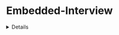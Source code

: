 # Embedded-Interview



<details>

## <summary>COMPILER</summary>



Quá trình biên dịch là quá trình chuyển đổi từ ngôn ngữ bậc cao sang ngôn ngữ mà máy tính có thể hiểu được và quá trình này chia làm 4 giai đoạn:

1. Giai đoạn tiền xử lý (pre-processor): file (.c .h .hpp .cpp) khi đi qua giai đoạn này sẽ biến thành file (.i) (preprocessed source). Tại đây sẽ các source của thư viện include trong main.c sẽ được đem vào, xóa bỏ comment, thay thế các đoạn chương trình, các biến mà marco định nghĩa.
- `Cú pháp: gcc -E main.c -o main.i`
2. Giai đoạn Compiler: file (.i) khi qua giai đoạn này sẽ thành (.s) (Assembly code). Giai đoạn này sẽ dich ngôn ngữ bậc cao sang ngôn ngữ Assembly (Mỗi vi điều khiển sẽ có cách code Assembly khác nhau, chỉ có 1 số tiêu chuẩn giống nhau, còn lại khác nhiều).
- `Cú pháp: gcc main.i -S -o main.s`
3. Giai đoạn Assembler: file (.s) sẽ thành (.o/ .obj) và libraries. Giai đoạn này sẽ tạo ra các file hệ thống ( âm thanh, đa phương tiện, icon).
- `Cú pháp: gcc -c main.s -o main.o`
4. Giai đoạn Linker: file (.o) thành (.exe) (executable). Thực tế file (.exe) là 1 file nén gồm file source, file âm thanh, file hình ảnh, file thư viện nếu ứng dụng đó có. Chủ yếu giai đoạn này sẽ sắp xếp các file trên vào trong 1 file.



<details>

## <summary>STRUCT_UNION</summary>



### 1. Struct
- Sizeof của Struct bằng tổng các member cộng lại (+ padding nếu có).
- Địa chỉ của Struct sẽ bằng địa chỉ của member đầu tiên và các member còn lại sẽ có địa chỉ riêng của chúng nên chúng có thể lưu giá trị độc lập với nhau.
- Khi nào dùng Struct: Struct cùng một thời điểm ta có thể chọn cùng lúc nhiều member.
- Tùy cách sắp xếp các member trong Struct ta sẽ có sizeof khác nhau, chúng ta nên sắp xếp 1 cách thông minh để không tốn tài nguyên:

* Đây tiết kiệm tài nguyên.
<p align="center">
  <img src="https://github.com/akhoitn/Test-1/assets/128330556/77714d49-3cae-4862-bf51-9597a67abfdb">
</p> 

* Đây là lãng phí tài nguyên
<p align="center">
  <img src="https://github.com/akhoitn/Test-1/assets/128330556/271d4a47-36fa-443b-b69f-c42e563a9e5d">
</p> 

### 2. Union
- Sizeof của Union là kích thước của member lớn nhất.

<p align="center">
  <img src="https://github.com/akhoitn/Test-1/assets/128330556/866bfa76-1864-4724-888e-2d149704a005">
</p> 

<p align="center">
  <img src="https://github.com/akhoitn/Test-1/assets/128330556/9b2fc738-255b-4339-8a7c-1c7168855723">
</p> 

- Địa chỉ của Union và các member là dùng chung nên nếu gán giá trị vào thì các member sẽ có giá trị giống nhau.

<p align="center">
  <img src="https://github.com/akhoitn/Test-1/assets/128330556/0d274e6d-1281-4f41-86f6-b1ddcddb9363">
</p>

- Khi nào dùng Union: Union có rất nhiều member và tại 1 thời điểm mình chỉ sử dụng 1 member trong đó thôi thì ta sẽ dùng Union (ví dụ: Khi mua lap, ta sẽ có nhiều hãng để lựa chọn, nhưng ta chỉ có thể chọn 1 hãng để mua).



<details>

## <summary>POINTER</summary>

### 1. Normal Pointer
- Con trỏ bth chỉ trỏ lưu được giá trị của địa chỉ cùng kiểu dữ liệu. 
- Cách khai báo: 
    * Int value = 1; 0x01
    * Int *ptr = 0x01;
    * &value = 0x01;
    * *0x01 = 1;
    * Printf(“Dia chi: %p”, ptr); = printf (“Dia chi: %p”, &a);

<p align="center">
  <img src="https://github.com/akhoitn/Test-1/assets/128330556/28436e18-a94e-4255-b248-93bfb4f8a201">
</p>

### 2. Void Pointer
- Có thể trỏ tới tất cả địa chỉ của các đối tượng khác ( khác kiểu dữ liệu).
- Chỉ trỏ tới địa chỉ dữ liệu thôi, mún hiển thị giá trị của đối tượng thì ta phải ép kiểu cùng kiểu với kiểu dữ liệu của đối tượng.

<p align="center">
  <img src="https://github.com/akhoitn/Test-1/assets/128330556/d2dfeb7f-f3c3-4a46-99b5-f2e510342959">
</p>

### 3. Null Pointer
- Khi ta khai báo 1 con trỏ mà không gán địa chỉ cho nó, nó sẽ trỏ tới 1 địa chỉ rác nào đó. Lúc ta thay đổi giá trị cho nó thì chương trình sẽ bị lỗi.
- Khi nào dùng con trỏ Null: khi ta khai báo 1 con trỏ mà ta ch sử dụng thì ta gán nó bằng Null hoặc khi sử dụng con trỏ xong và không muốn sử dụng nó nữa thì phải gán nó về con trỏ Null.

### 4. Function Pointer
- Là con trỏ trỏ đến vị trí của hàm. Nó có thể trỏ tới những hàm có kiểu trả về là kiểu void và tham số truyền vào của nó là kiểu int int or int char tùy vào hàm trỏ tới.
- Cách khai báo: void (*ptr)(int, int)  

<p align="center">
  <img src="https://github.com/akhoitn/Test-1/assets/128330556/6a08e506-b668-4972-af6d-82f43ca8c415">
</p>

### 5. Pointer to Pointer
- Là 1 con trỏ lưu địa chỉ của Pointer khác.
- Kích thước con trỏ phụ thuộc vào kiến thức vi xử lí: máy tính xử dụng vi xử lí 64bit (8byte), 32 bit (4 byte)...

<details>

## <summary>Memory Layout</summary>

<p align="center">
  <img src="https://github.com/akhoitn/Test-1/assets/128330556/277d905a-1347-49d5-b917-c6318804c1c5">
</p>

### 1. Text
- Quyền truy cập chỉ Read và nó chưa lệnh để thực thi nên tránh sửa đổi instruction.
- Chứa khai báo hằng số trong chương trình (.rodata) (chỉ đọc chứ không cho sửa đổi).
- Khi ta viết chương trình file .hex, nạp cho vi điều khiển, file hex nạp vào bộ nhớ FLASH, khi chương trình chạy sẽ copy chương trình ở bộ nhớ Flash, dán vào bộ nhớ RAM ( lưu ở phân vùng Text)

### 2. Data
- Quyền truy cập là read-write.
- Chứa biến toàn cục or biến static (bao gồm static toàn cục và cục bộ) với giá trị khởi tạo khác không.
- Được giải phóng khi kết thúc chương trình.

### 3. BSS
- Quyền truy cập là read-write.
- Chứa biến toàn cục or biến static (bao gồm static toàn cục và cục bộ) với giá trị khởi tạo bằng không or không khởi tạo.
- Được giải phóng khi kết thúc chương trình. 

### 4. Stack
- Quyền truy cập là read-write.
- Được sử dụng cấp phát cho biến local, input parameter của hàm,…
- Sẽ được giải phóng khi ra khỏi block code/hàm.

<p align="center">
  <img src="https://github.com/akhoitn/Test-1/assets/128330556/a5e533e1-a739-4001-b19f-c8055b75521f">
</p>

  - Lưu ý: Khi nào ta chỉ muốn đọc thông tin giá trị truyền vào thì ta dùng khai báo biến, còn ta muốn thay đổi giá trị biến ta truyền vào thì ta dùng khai báo con trỏ.

### 5. Heap
- Quyền truy cập là read-write.
- Được sử dụng để cấp phát bộ nhớ động như: Malloc, Calloc,…
- Sẽ được giải phóng khi gọi hàm free,…

### 6. Dynamic & Static Array
####  Static Array:
   <p align="center">
  <img src="https://github.com/akhoitn/Test-1/assets/128330556/8cfd495d-7e83-4e54-ab57-4c1b62fa7e17">  
  </p>
  <p align="center">
  <img src="https://github.com/akhoitn/Test-1/assets/128330556/aa23c6af-35ea-479d-b913-7fdc88f18bc7">
  </p>
  <p align="center">
  <img src="https://github.com/akhoitn/Test-1/assets/128330556/9068cbb8-3138-42e2-8d6a-a480676decc9">
  </p>
  <p align="center">
  <img src="https://github.com/akhoitn/Test-1/assets/128330556/6f50299e-3f3c-4a7d-8bf5-3a9af05e72a9">
  </p>

  - Khi khai báo thì mảng sẽ có kích thước cố định.
  - Bản chất của mảng array là những địa chỉ liền kề với nhau, nên khi có địa chỉ đầu tiên ta sẽ có thể biết những địa chỉ tiếp theo
  - Tùy theo kiểu dữ liệu thì địa chỉ liền kề sẽ khác nhau. Như ví dụ trên: khi kiểu dữ liệu là uint8_t (1 byte) thì các địa chỉ sẽ cách nhau 1 byte, còn uint16_t (2 byte) thì sẽ cách 2 byte,....
#### Dynamic Array:
  <p align="center">
  <img src="https://github.com/akhoitn/Test-1/assets/128330556/d819920d-779c-47cc-9cb8-730eee8fc323">
  </p>
  <p align="center">
  <img src="https://github.com/akhoitn/Test-1/assets/128330556/75a7c3b8-5601-46ee-8829-923be985effe">
  </p>

  - là mảng và kích thước có thể thay đổi được
  - Trả lại địa chỉ đầu tiên được lưu vào con trỏ *array
  - Malloc để tạo mảng, Realloc để thay đổi kích thước mảng.

  <p align="center">
  <img src="https://github.com/akhoitn/Test-1/assets/128330556/515fa9d9-05c6-46a3-a579-7c39123ceacf">
  </p>
  <p align="center">
  <img src="https://github.com/akhoitn/Test-1/assets/128330556/dc8bd287-6a40-44c9-94dc-22be53a7ca66">
  </p>

  - Giải thích: Static array thì lưu ở Stack nên khi chạy hết ct thì sẽ tự thu hồi vùng nhớ, nên khi gọi lần 2 thì sẽ dùng lại vùng nhớ kia trên RAM. Còn Dynamic array thì lưu trên vùng nhớ Heap, không tự thu hồi vùng nhớ nên khi gọi lại lần 2 thì vùng nhớ kia đã sử dụng rồi nên phải dùng vùng nhớ khác.
  - Do đó khi dùng Dynamic array thì phải nhớ giải phóng vùng nhớ. Dùng free(array) thì sẽ dùng lại được vùng nhớ cũ.
